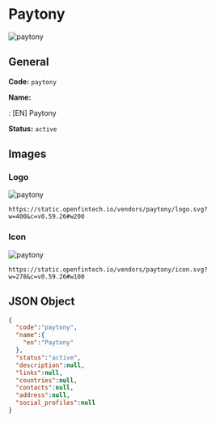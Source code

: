 
# Paytony 
![paytony](https://static.openfintech.io/vendors/paytony/logo.svg?w=400&c=v0.59.26#w200)  

## General 
 
**Code:** `paytony` 
 
**Name:** 
 
:	[EN] Paytony 
 
**Status:** `active` 
 

## Images 

### Logo 
 
![paytony](https://static.openfintech.io/vendors/paytony/logo.svg?w=400&c=v0.59.26#w200)  

```
https://static.openfintech.io/vendors/paytony/logo.svg?w=400&c=v0.59.26#w200
```  

### Icon 
 
![paytony](https://static.openfintech.io/vendors/paytony/icon.svg?w=278&c=v0.59.26#w100)  

```
https://static.openfintech.io/vendors/paytony/icon.svg?w=278&c=v0.59.26#w100
```  

## JSON Object 

```json
{
  "code":"paytony",
  "name":{
    "en":"Paytony"
  },
  "status":"active",
  "description":null,
  "links":null,
  "countries":null,
  "contacts":null,
  "address":null,
  "social_profiles":null
}
```  
